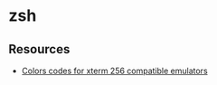 # zsh

## Resources

- [Colors codes for xterm 256 compatible emulators](https://upload.wikimedia.org/wikipedia/commons/1/15/Xterm_256color_chart.svg)